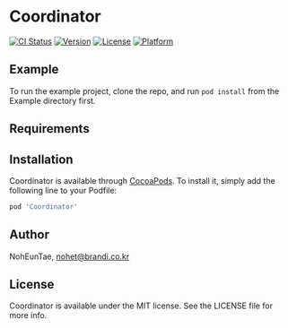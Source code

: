 # Coordinator

[![CI Status](https://img.shields.io/travis/NohEunTae/Coordinator.svg?style=flat)](https://travis-ci.org/NohEunTae/Coordinator)
[![Version](https://img.shields.io/cocoapods/v/Coordinator.svg?style=flat)](https://cocoapods.org/pods/Coordinator)
[![License](https://img.shields.io/cocoapods/l/Coordinator.svg?style=flat)](https://cocoapods.org/pods/Coordinator)
[![Platform](https://img.shields.io/cocoapods/p/Coordinator.svg?style=flat)](https://cocoapods.org/pods/Coordinator)

## Example

To run the example project, clone the repo, and run `pod install` from the Example directory first.

## Requirements

## Installation

Coordinator is available through [CocoaPods](https://cocoapods.org). To install
it, simply add the following line to your Podfile:

```ruby
pod 'Coordinator'
```

## Author

NohEunTae, nohet@brandi.co.kr

## License

Coordinator is available under the MIT license. See the LICENSE file for more info.
